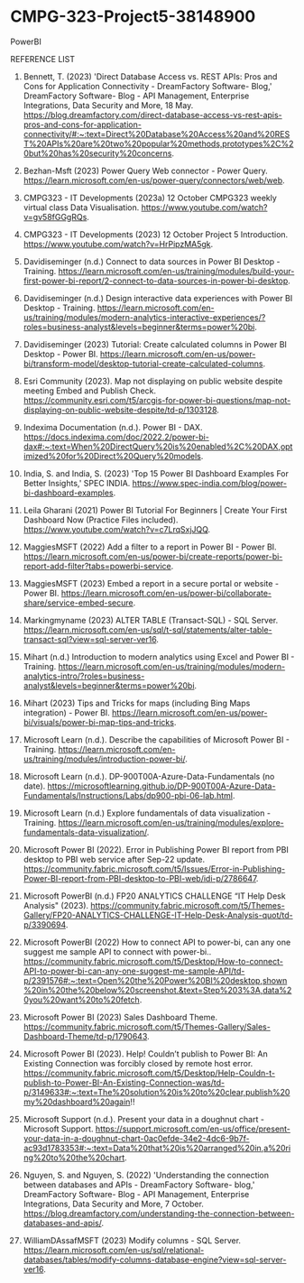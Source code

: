 # CMPG-323-Project5-38148900
PowerBI



REFERENCE LIST

1.	Bennett, T. (2023) 'Direct Database Access vs. REST APIs: Pros and Cons for Application Connectivity - DreamFactory Software- Blog,' DreamFactory Software- Blog - API Management, Enterprise Integrations, Data Security and More, 18 May. https://blog.dreamfactory.com/direct-database-access-vs-rest-apis-pros-and-cons-for-application-connectivity/#:~:text=Direct%20Database%20Access%20and%20REST%20APIs%20are%20two%20popular%20methods,prototypes%2C%20but%20has%20security%20concerns. 

2.	Bezhan-Msft (2023) Power Query Web connector - Power Query. https://learn.microsoft.com/en-us/power-query/connectors/web/web. 

3.	CMPG323 - IT Developments (2023a) 12 October CMPG323 weekly virtual class Data Visualisation. https://www.youtube.com/watch?v=gv58fGGgRQs. 


4.	CMPG323 - IT Developments (2023) 12 October Project 5 Introduction. https://www.youtube.com/watch?v=HrPipzMA5gk. 

5.	Davidiseminger (n.d.) Connect to data sources in Power BI Desktop - Training. https://learn.microsoft.com/en-us/training/modules/build-your-first-power-bi-report/2-connect-to-data-sources-in-power-bi-desktop. 


6.	Davidiseminger (n.d.) Design interactive data experiences with Power BI Desktop - Training. https://learn.microsoft.com/en-us/training/modules/modern-analytics-interactive-experiences/?roles=business-analyst&levels=beginner&terms=power%20bi. 

7.	Davidiseminger (2023) Tutorial: Create calculated columns in Power BI Desktop - Power BI. https://learn.microsoft.com/en-us/power-bi/transform-model/desktop-tutorial-create-calculated-columns. 


8.	Esri Community (2023). Map not displaying on public website despite meeting Embed and Publish Check. https://community.esri.com/t5/arcgis-for-power-bi-questions/map-not-displaying-on-public-website-despite/td-p/1303128. 

9.	Indexima Documentation (n.d.). Power BI - DAX. https://docs.indexima.com/doc/2022.2/power-bi-dax#:~:text=When%20DirectQuery%20is%20enabled%2C%20DAX,optimized%20for%20Direct%20Query%20models. 


10.	India, S. and India, S. (2023) 'Top 15 Power BI Dashboard Examples For Better Insights,' SPEC INDIA. https://www.spec-india.com/blog/power-bi-dashboard-examples. 

11.	Leila Gharani (2021) Power BI Tutorial For Beginners | Create Your First Dashboard Now (Practice Files included). https://www.youtube.com/watch?v=c7LrqSxjJQQ. 


12.	MaggiesMSFT (2022) Add a filter to a report in Power BI - Power BI. https://learn.microsoft.com/en-us/power-bi/create-reports/power-bi-report-add-filter?tabs=powerbi-service. 

13.	MaggiesMSFT (2023) Embed a report in a secure portal or website - Power BI. https://learn.microsoft.com/en-us/power-bi/collaborate-share/service-embed-secure. 


14.	Markingmyname (2023) ALTER TABLE (Transact-SQL) - SQL Server. https://learn.microsoft.com/en-us/sql/t-sql/statements/alter-table-transact-sql?view=sql-server-ver16. 

15.	Mihart (n.d.) Introduction to modern analytics using Excel and Power BI - Training. https://learn.microsoft.com/en-us/training/modules/modern-analytics-intro/?roles=business-analyst&levels=beginner&terms=power%20bi. 


16.	Mihart (2023) Tips and Tricks for maps (including Bing Maps integration) - Power BI. https://learn.microsoft.com/en-us/power-bi/visuals/power-bi-map-tips-and-tricks. 

17.	Microsoft Learn (n.d.). Describe the capabilities of Microsoft Power BI - Training. https://learn.microsoft.com/en-us/training/modules/introduction-power-bi/. 


18.	Microsoft Learn (n.d.). DP-900T00A-Azure-Data-Fundamentals (no date). https://microsoftlearning.github.io/DP-900T00A-Azure-Data-Fundamentals/Instructions/Labs/dp900-pbi-06-lab.html. 

19.	Microsoft Learn (n.d.) Explore fundamentals of data visualization - Training. https://learn.microsoft.com/en-us/training/modules/explore-fundamentals-data-visualization/. 


20.	Microsoft Power BI (2022). Error in Publishing Power BI report from PBI desktop to PBI web service after Sep-22 update. https://community.fabric.microsoft.com/t5/Issues/Error-in-Publishing-Power-BI-report-from-PBI-desktop-to-PBI-web/idi-p/2786647. 

21.	Microsoft PowerBI (n.d.) FP20 ANALYTICS CHALLENGE “IT Help Desk Analysis" (2023). https://community.fabric.microsoft.com/t5/Themes-Gallery/FP20-ANALYTICS-CHALLENGE-IT-Help-Desk-Analysis-quot/td-p/3390694. 
22.	Microsoft PowerBI (2022) How to connect API to power-bi, can any one suggest me sample API to connect with power-bi.. https://community.fabric.microsoft.com/t5/Desktop/How-to-connect-API-to-power-bi-can-any-one-suggest-me-sample-API/td-p/2391576#:~:text=Open%20the%20Power%20BI%20desktop,shown%20in%20the%20below%20screenshot.&text=Step%203%3A,data%20you%20want%20to%20fetch. 

23.	Microsoft Power BI (2023) Sales Dashboard Theme. https://community.fabric.microsoft.com/t5/Themes-Gallery/Sales-Dashboard-Theme/td-p/1790643. 


24.	Microsoft Power BI (2023). Help! Couldn’t publish to Power BI: An Existing Connection was forcibly closed by remote host error. https://community.fabric.microsoft.com/t5/Desktop/Help-Couldn-t-publish-to-Power-BI-An-Existing-Connection-was/td-p/3149633#:~:text=The%20solution%20is%20to%20clear,publish%20my%20dashboard%20again!! 

25.	Microsoft Support (n.d.). Present your data in a doughnut chart - Microsoft Support. https://support.microsoft.com/en-us/office/present-your-data-in-a-doughnut-chart-0ac0efde-34e2-4dc6-9b7f-ac93d1783353#:~:text=Data%20that%20is%20arranged%20in,a%20ring%20to%20the%20chart.


26.	Nguyen, S. and Nguyen, S. (2022) 'Understanding the connection between databases and APIs - DreamFactory Software- blog,' DreamFactory Software- Blog - API Management, Enterprise Integrations, Data Security and More, 7 October. https://blog.dreamfactory.com/understanding-the-connection-between-databases-and-apis/. 

27.	WilliamDAssafMSFT (2023) Modify columns - SQL Server. https://learn.microsoft.com/en-us/sql/relational-databases/tables/modify-columns-database-engine?view=sql-server-ver16. 



